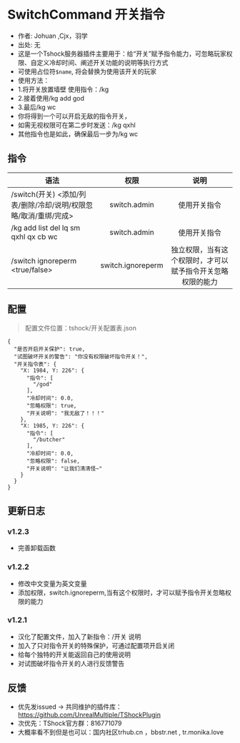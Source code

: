 # SwitchCommand 开关指令

- 作者: Johuan ,Cjx，羽学
- 出处: 无
- 这是一个Tshock服务器插件主要用于：给“开关”赋予指令能力，可忽略玩家权限、自定义冷却时间、阐述开关功能的说明等执行方式
- 可使用占位符`$name`, 将会替换为使用该开关的玩家
- 使用方法：
- 1.将开关放置墙壁 使用指令：/kg
- 2.接着使用/kg add god
- 3.最后/kg wc
- 你将得到一个可以开启无敌的指令开关，
- 如需无视权限可在第二步时发送：/kg qxhl 
- 其他指令也是如此，确保最后一步为/kg wc

## 指令

| 语法                                         |        权限         |              说明               |
|--------------------------------------------|:-----------------:|:-----------------------------:|
| /switch(开关) <添加/列表/删除/冷却/说明/权限忽略/取消/重绑/完成> |   switch.admin    |            使用开关指令             |
| /kg add list del lq sm qxhl qx cb wc       |   switch.admin    |            使用开关指令             |
| /switch ignoreperm  <true/false>           | switch.ignoreperm | 独立权限，当有这个权限时，才可以赋予指令开关忽略权限的能力 |

## 配置
> 配置文件位置：tshock/开关配置表.json
```json5
{
  "是否开启开关保护": true,
  "试图破坏开关的警告": "你没有权限破坏指令开关！",
  "开关指令表": {
    "X: 1984, Y: 226": {
      "指令": [
        "/god"
      ],
      "冷却时间": 0.0,
      "忽略权限": true,
      "开关说明": "我无敌了！！！"
    },
    "X: 1985, Y: 226": {
      "指令": [
        "/butcher"
      ],
      "冷却时间": 0.0,
      "忽略权限": false,
      "开关说明": "让我们清清怪~"
    }
  }
}
```

## 更新日志

### v1.2.3
- 完善卸载函数
### v1.2.2
- 修改中文变量为英文变量
- 添加权限，switch.ignoreperm,当有这个权限时，才可以赋予指令开关忽略权限的能力
### v1.2.1
- 汉化了配置文件，加入了新指令：/开关 说明
- 加入了只对指令开关的特殊保护，可通过配置项开启关闭
- 给每个独特的开关能返回自己的使用说明
- 对试图破坏指令开关的人进行反馈警告

## 反馈
- 优先发issued -> 共同维护的插件库：https://github.com/UnrealMultiple/TShockPlugin
- 次优先：TShock官方群：816771079
- 大概率看不到但是也可以：国内社区trhub.cn ，bbstr.net , tr.monika.love
